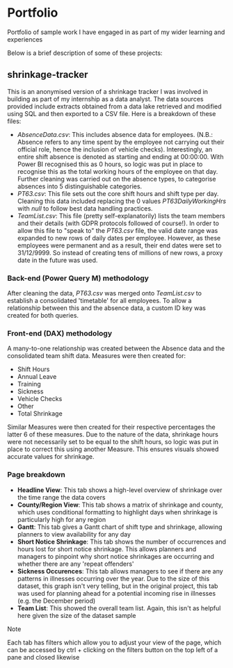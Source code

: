 # Portfolio
Portfolio of sample work I have engaged in as part of my wider learning and experiences

Below is a brief description of some of these projects:


## shrinkage-tracker
This is an anonymised version of a shrinkage tracker I was involved in building as part of my internship as a data analyst. The data sources provided include extracts obtained from a data lake retrieved and modified using SQL and then exported to a CSV file. Here is a breakdown of these files:
* _AbsenceData.csv_: This includes absence data for employees. (N.B.: Absence refers to any time spent by the employee not carrying out their official role, hence the inclusion of vehicle checks). Interestingly, an entire shift absence is denoted as starting and ending at 00:00:00. With Power BI recognised this as 0 hours, so logic was put in place to recognise this as the total working hours of the employee on that day. Further cleaning was carried out on the absence types, to categorise absences into 5 distinguishable categories.
* _PT63.csv_: This file sets out the core shift hours and shift type per day. Cleaning this data included replacing the 0 values _PT63DailyWorkingHrs_ with _null_ to follow best data handling practices.
* _TeamList.csv_: This file (pretty self-explanatorily) lists the team members and their details (with GDPR protocols followed of course!). In order to allow this file to "speak to" the _PT63.csv_ file, the valid date range was expanded to new rows of daily dates per employee. However, as these employees were permanent and as a result, their end dates were set to 31/12/9999. So instead of creating tens of millions of new rows, a proxy date in the future was used.

### Back-end (Power Query M) methodology
After cleaning the data, _PT63.csv_ was merged onto _TeamList.csv_ to establish a consolidated 'timetable' for all employees. To allow a relationship between this and the absence data, a custom ID key was created for both queries. 

### Front-end (DAX) methodology
A many-to-one relationship was created between the Absence data and the consolidated team shift data. Measures were then created for:
* Shift Hours
* Annual Leave
* Training
* Sickness
* Vehicle Checks
* Other
* Total Shrinkage
  
Similar Measures were then created for their respective percentages the latter 6 of these measures. Due to the nature of the data, shrinkage hours were not necessarily set to be equal to the shift hours, so logic was put in place to correct this using another Measure. This ensures visuals showed accurate values for shrinkage.

### Page breakdown
* **Headline View**: This tab shows a high-level overview of shrinkage over the time range the data covers
* **County/Region View**: This tab shows a matrix of shrinkage and county, which uses conditional formatting to highlight days when shrinkage is particularly high for any region
* **Gantt**: This tab gives a Gantt chart of shift type and shrinkage, allowing planners to view availability for any day
* **Short Notice Shrinkage**: This tab shows the number of occurrences and hours lost for short notice shrinkage. This allows planners and managers to pinpoint why short notice shrinkages are occurring and whether there are any 'repeat offenders'
* **Sickness Occurences**: This tab allows managers to see if there are any patterns in illnesses occurring over the year. Due to the size of this dataset, this graph isn't very telling, but in the original project, this tab was used for planning ahead for a potential incoming rise in illnesses (e.g. the December period)
* **Team List**: This showed the overall team list. Again, this isn't as helpful here given the size of the dataset sample

>[!NOTE]
> Each tab has filters which allow you to adjust your view of the page, which can be accessed by ctrl + clicking on the filters button on the top left of a pane and closed likewise
